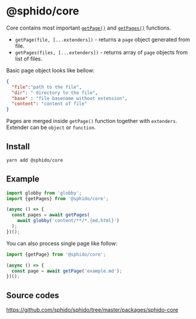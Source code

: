 # @sphido/core

Core contains most important [`getPage()`](https://github.com/sphido/sphido/blob/master/packages/sphido-core/lib/get-page.js) 
and [`getPages()`](https://github.com/sphido/sphido/blob/master/packages/sphido-core/lib/get-page.js) functions.

* `getPage(file, [...extenders])` - returns a `page` object generated from file.
* `getPages(files, [...extenders])` - returns array of `page` objects from list of files. 

Basic page object looks like bellow:

```json
{
  "file":"path to the file",
  "dir": " directory to the file",
  "base" : "file basename without extension",
  "content": "content of file"
}
```

Pages are merged inside `getPage()` function together with `extenders`. Extender can be `object` or `function`.    

## Install

```bash
yarn add @sphido/core
```

## Example

```javascript
import globby from 'globby';
import {getPages} from '@sphido/core';

(async () => {
  const pages = await getPages(
    await globby('content/**/*.{md,html}')
  );
})();
```

You can also process single page like follow:

```javascript
import {getPage} from '@sphido/core';

(async () => {
  const page = await getPage('example.md');
})();
```

## Source codes

https://github.com/sphido/sphido/tree/master/packages/sphido-core